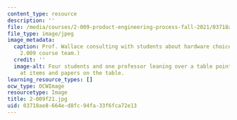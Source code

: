```yaml
---
content_type: resource
description: ''
file: /media/courses/2-009-product-engineering-process-fall-2021/03718ae8664ed8fc94fa33f6fca72e13_2-009f21.jpg
file_type: image/jpeg
image_metadata:
  caption: Prof. Wallace consulting with students about hardware choices. (Image courtesy
    2.009 course team.)
  credit: ''
  image-alt: Four students and one professor leaning over a table pointing and looking
    at items and papers on the table.
learning_resource_types: []
ocw_type: OCWImage
resourcetype: Image
title: 2-009f21.jpg
uid: 03718ae8-664e-d8fc-94fa-33f6fca72e13
---
```

